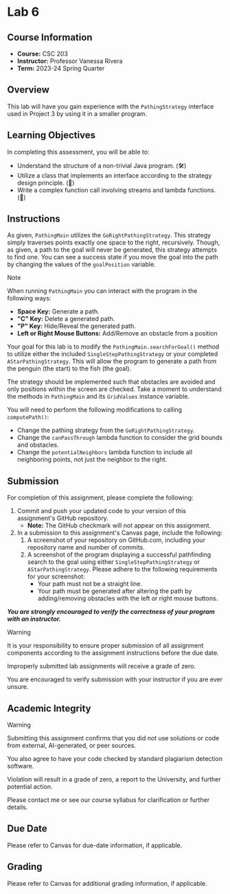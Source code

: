 # Lab 6

## Course Information

- **Course:** CSC 203
- **Instructor:** Professor Vanessa Rivera
- **Term:** 2023-24 Spring Quarter

## Overview

This lab will have you gain experience with the `PathingStrategy` interface used in Project 3 by using it in a smaller program.

## Learning Objectives

In completing this assessment, you will be able to:

- Understand the structure of a non-trivial Java program. (🛠️)
- Utilize a class that implements an interface according to the strategy design principle. (🤝)
- Write a complex function call involving streams and lambda functions. (🔢)

## Instructions

As given, `PathingMain` utilizes the `GoRightPathingStrategy`.
This strategy simply traverses points exactly one space to the right, recursively.
Though, as given, a path to the goal will never be generated, this strategy attempts to find one.
You can see a success state if you move the goal into the path by changing the values of the `goalPosition` variable.

> [!Note]
>
> When running `PathingMain` you can interact with the program in the following ways:
> 
> - **Space Key:** Generate a path.
> - **"C" Key:** Delete a generated path.
> - **"P" Key:** Hide/Reveal the generated path.
> - **Left or Right Mouse Buttons:** Add/Remove an obstacle from a position

Your goal for this lab is to modify the `PathingMain.searchForGoal()` method to utilize either the included `SingleStepPathingStrategy` or your completed `AStarPathingStrategy`.
This will allow the program to generate a path from the penguin (the start) to the fish (the goal).

The strategy should be implemented such that obstacles are avoided and only positions within the screen are checked.
Take a moment to understand the methods in `PathingMain` and its `GridValues` instance variable.

You will need to perform the following modifications to calling `computePath()`:

- Change the pathing strategy from the `GoRightPathingStrategy`.
- Change the `canPassThrough` lambda function to consider the grid bounds and obstacles.
- Change the `potentialNeighbors` lambda function to include all neighboring points, not just the neighbor to the right.

## Submission

For completion of this assignment, please complete the following:

1. Commit and push your updated code to your version of this assignment's GitHub repository.
    - **Note:** The GitHub checkmark will not appear on this assignment.
2. In a submission to this assignment's Canvas page, include the following:
    1. A screenshot of your repository on GitHub.com, including your repository name and number of commits.
    2. A screenshot of the program displaying a successful pathfinding search to the goal using either `SingleStepPathingStrategy` or `AStarPathingStrategy`.
       Please adhere to the following requirements for your screenshot:
       - Your path must not be a straight line.
       - Your path must be generated after altering the path by adding/removing obstacles with the left or right mouse buttons.

***_You are strongly encouraged to verify the correctness of your program with an instructor._***

> [!Warning]
>
> It is your responsibility to ensure proper submission of all assignment components according to the assignment instructions before the due date.
>
> Improperly submitted lab assignments will receive a grade of zero.
>
> You are encouraged to verify submission with your instructor if you are ever unsure.

## Academic Integrity

> [!Warning]
>
> Submitting this assignment confirms that you did not use solutions or code from external, AI-generated, or peer sources.
>
> You also agree to have your code checked by standard plagiarism detection software.
>
> Violation will result in a grade of zero, a report to the University, and further potential action.
>
> Please contact me or see our course syllabus for clarification or further details.

## Due Date

Please refer to Canvas for due-date information, if applicable.

## Grading

Please refer to Canvas for additional grading information, if applicable.
